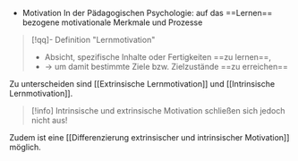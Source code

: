 - Motivation In der Pädagogischen Psychologie: auf das ==Lernen== bezogene motivationale Merkmale und Prozesse

> [!qq]- Definition "Lernmotivation"
> - Absicht, spezifische Inhalte oder Fertigkeiten ==zu lernen==, 
> - -> um damit bestimmte Ziele bzw. Zielzustände ==zu erreichen==

Zu unterscheiden sind [[Extrinsische Lernmotivation]] und [[Intrinsische Lernmotivation]].

>[!info] Intrinsische und extrinsische Motivation schließen sich jedoch nicht aus!

Zudem ist eine [[Differenzierung extrinsischer und intrinsischer Motivation]] möglich.
